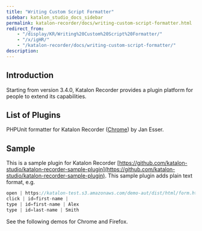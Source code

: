 ```yaml
---
title: "Writing Custom Script Formatter" 
sidebar: katalon_studio_docs_sidebar
permalink: katalon-recorder/docs/writing-custom-script-formatter.html 
redirect_from:
    - "/display/KR/Writing%20Custom%20Script%20Formatter/"
    - "/x/igHR/"
    - "/katalon-recorder/docs/writing-custom-script-formatter/"
description: 
---
```

Introduction
------------

Starting from version 3.4.0, Katalon Recorder provides a plugin platform for people to extend its capabilities.

List of Plugins
---------------

PHPUnit formatter for Katalon Recorder ([Chrome](https://chrome.google.com/webstore/detail/phpunit-formatter-for-kat/gelokgfkbnkkcdbokielchgpfnphoalk?utm_source=chrome-ntp-icon)) by Jan Esser.

Sample
------

This is a sample plugin for Katalon Recorder [https://github.com/katalon-studio/katalon-recorder-sample-plugin](https://github.com/katalon-studio/katalon-recorder-sample-plugin). This sample plugin adds plain text format, e.g.

```groovy
open | https://katalon-test.s3.amazonaws.com/demo-aut/dist/html/form.html | 
click | id=first-name | 
type | id=first-name | Alex 
type | id=last-name | Smith
```

See the following demos for Chrome and Firefox.